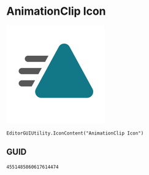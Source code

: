 # AnimationClip Icon
![](/img/AnimationClip%20Icon.png)

``` CSharp
EditorGUIUtility.IconContent("AnimationClip Icon")
```
## GUID
```
4551485860617614474
```
